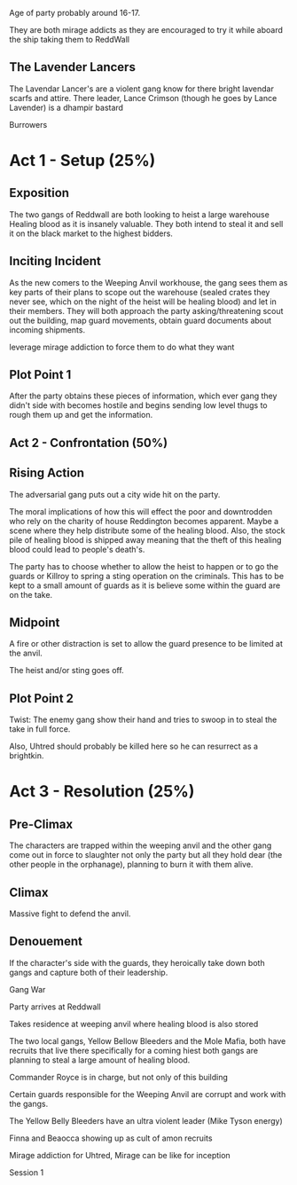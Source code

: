 Age of party probably around 16-17.

They are both mirage addicts as they are encouraged to try it while aboard the ship taking them to ReddWall

## The Lavender Lancers

The Lavendar Lancer's are a violent gang know for there bright lavendar scarfs and attire. There leader, Lance Crimson (though he goes by Lance Lavender) is a dhampir bastard

Burrowers

# Act 1 - Setup (25%)

## Exposition

The two gangs of Reddwall are both looking to heist a large warehouse Healing blood as it is insanely valuable. They both intend to steal it and sell it on the black market to the highest bidders.

## Inciting Incident

As the new comers to the Weeping Anvil workhouse, the gang sees them as key parts of their plans to scope out the warehouse (sealed crates they never see, which on the night of the heist will be healing blood) and let in their members. They will both approach the party asking/threatening scout out the building, map guard movements, obtain guard documents about incoming shipments.

leverage mirage addiction to force them to do what they want

## Plot Point 1

After the party obtains these pieces of information, which ever gang they didn't side with becomes hostile and begins sending low level thugs to rough them up and get the information.

## Act 2 - Confrontation (50%)

## Rising Action

The adversarial gang puts out a city wide hit on the party.

The moral implications of how this will effect the poor and downtrodden who rely on the charity of house Reddington becomes apparent. Maybe a scene where they help distribute some of the healing blood. Also, the stock pile of healing blood is shipped away meaning that the theft of this healing blood could lead to people's death's.

The party has to choose whether to allow the heist to happen or to go the guards or Killroy to spring a sting operation on the criminals. This has to be kept to a small amount of guards as it is believe some within the guard are on the take.

## Midpoint

A fire or other distraction is set to allow the guard presence to be limited at the anvil.

The heist and/or sting goes off.

## Plot Point 2

Twist: The enemy gang show their hand and tries to swoop in to steal the take in full force.

Also, Uhtred should probably be killed here so he can resurrect as a brightkin.

# Act 3 - Resolution (25%)

## Pre-Climax

The characters are trapped within the weeping anvil and the other gang come out in force to slaughter not only the party but all they hold dear (the other people in the orphanage), planning to burn it with them alive.

## Climax

Massive fight to defend the anvil.

## Denouement

If the character's side with the guards, they heroically take down both gangs and capture both of their leadership.

Gang War

Party arrives at Reddwall

Takes residence at weeping anvil where healing blood is also stored

The two local gangs, Yellow Bellow Bleeders and the Mole Mafia, both have recruits that live there specifically for a coming hiest both gangs are planning to steal a large amount of healing blood.

Commander Royce is in charge, but not only of this building

Certain guards responsible for the Weeping Anvil are corrupt and work with the gangs.

The Yellow Belly Bleeders have an ultra violent leader (Mike Tyson energy)

Finna and Beaocca showing up as cult of amon recruits

Mirage addiction for Uhtred, Mirage can be like for inception

Session 1

